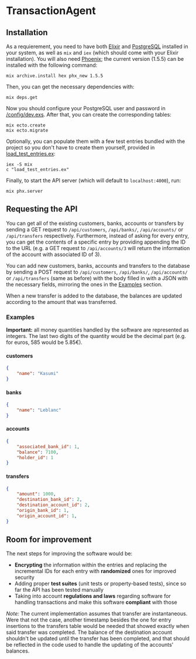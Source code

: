# TransactionAgent

## Installation

As a requierement, you need to have both [Elixir](https://elixir-lang.org/) and [PostgreSQL](https://www.postgresql.org/) installed in your system,
as well as `mix` and `iex` (which should come with your Elixir installation).
You will also need [Phoenix](https://hexdocs.pm/phoenix/installation.html);
the current version (1.5.5) can be installed with the following command:

```
mix archive.install hex phx_new 1.5.5
```

Then, you can get the necessary dependencies with:

```
mix deps.get
```
Now you should configure your PostgreSQL user and password in [/config/dev.exs](https://github.com/DavidMazarro/transaction-agent/blob/master/config/dev.exs).
After that, you can create the corresponding tables:

```
mix ecto.create
mix ecto.migrate
```

Optionally, you can populate them with a few test entries bundled with the project so you don't have to create them yourself, provided in [load_test_entries.ex](https://github.com/DavidMazarro/transaction-agent/blob/master/load_test_entries.ex):

```
iex -S mix
c "load_test_entries.ex"
```

Finally, to start the API server (which will default to `localhost:4000`), run:

```
mix phx.server
```

## Requesting the API

You can get all of the existing customers, banks, accounts or transfers by sending a GET request to `/api/customers`, `/api/banks/`, `/api/accounts/` or `/api/transfers` respectively. Furthermore, instead of asking for every entry, you can get the contents of a specific entry by providing appending the ID to the URL (e.g. a GET request to `/api/accounts/3` will return the information of the account with associated ID of 3).

You can add new customers, banks, accounts and transfers to the database by sending a POST request to `/api/customers`, `/api/banks/`, `/api/accounts/` or `/api/transfers` (same as before) with the body filled in with a JSON with the necessary fields, mirroring the ones in the [Examples](https://github.com/DavidMazarro/transaction-agent#examples) section.

When a new transfer is added to the database, the balances are updated according to the amount that was transferred.

### Examples 
__Important:__ all money quantities handled by the software are represented as integers. The last two digits of the quantity would be the decimal part (e.g. for euros, 585 would be 5.85€).
#### customers
```JSON
{
    "name": "Kasumi"
}
```
#### banks
```JSON
{
    "name": "Leblanc"
}
```
#### accounts
```JSON
{
    "associated_bank_id": 1,
    "balance": 7100,
    "holder_id": 1
}
```
#### transfers
```JSON
{
    "amount": 1000,
    "destination_bank_id": 2,
    "destination_account_id": 2,
    "origin_bank_id": 1,
    "origin_account_id": 1,
}
```

## Room for improvement

The next steps for improving the software would be:
- **Encrypting** the information within the entries and replacing the incremental IDs for each entry with **randomized** ones for improved security
- Adding proper **test suites** (unit tests or property-based tests), since so far the API has been tested manually
- Taking into account **regulations and laws** regarding software for handling transactions and make this software **compliant** with those

_Note:_ The current implementation assumes that transfer are instantaneous. Were that not the case, another timestamp besides the one for entry insertions to the transfers table would be needed that showed exactly when said transfer was completed. The balance of the destination account shouldn't be updated until the transfer has been completed, and that should be reflected in the code used to handle the updating of the accounts' balances.
